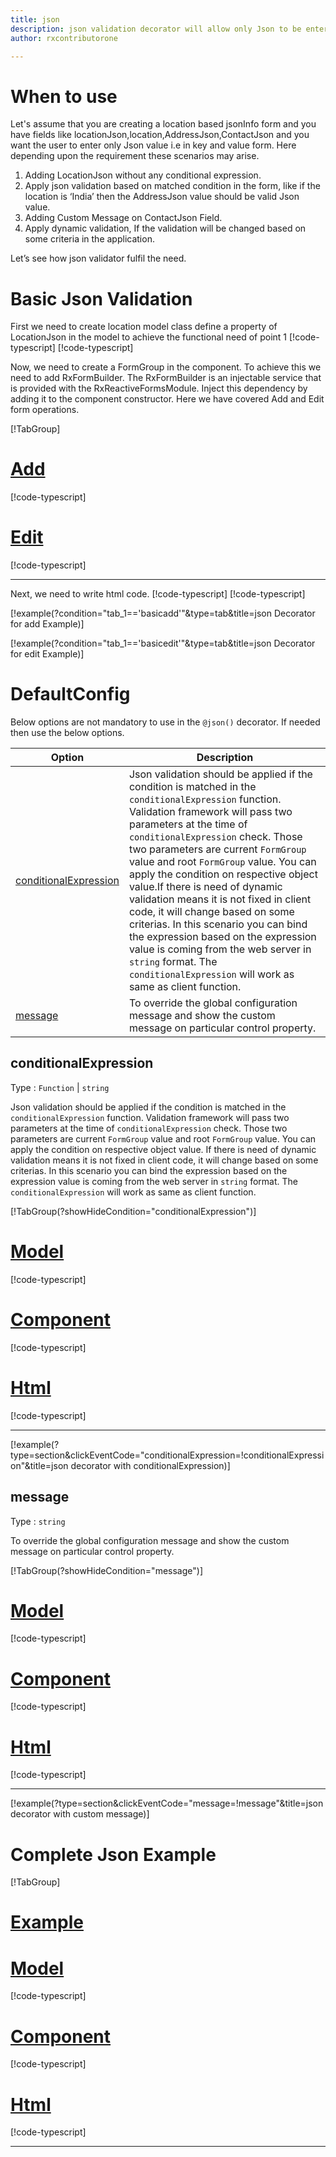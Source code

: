 ```yaml
---
title: json  
description: json validation decorator will allow only Json to be entered, If user tries to enter any string except json then the property will become invalid. 
author: rxcontributorone

---
```

# When to use
Let's assume that you are creating a location based jsonInfo form and you have fields like locationJson,location,AddressJson,ContactJson and you want the user to enter only Json value i.e in key and value form. Here depending upon the requirement these scenarios may arise.
1. Adding LocationJson without any conditional expression.
2. 	Apply json validation based on matched condition in the form, like if the location is ‘India’ then the AddressJson value should be valid Json value.
3. Adding Custom Message on ContactJson Field.
4. Apply dynamic validation, If the validation will be changed based on some criteria in the application.

Let’s see how json validator fulfil the need.

# Basic Json Validation
First we need to create location model class define a property of LocationJson in the model to achieve the functional need of point 1
[!code-typescript[](\assets\examples\json\add\json-info.model.ts?condition="tab_1=='basicadd'"&type=section)]
[!code-typescript[](\assets\examples\json\edit\json-info.model.ts?condition="tab_1=='basicedit'"&type=section)]

Now, we need to create a FormGroup in the component. To achieve this we need to add RxFormBuilder. The RxFormBuilder is an injectable service that is provided with the RxReactiveFormsModule. Inject this dependency by adding it to the component constructor.
Here we have covered Add and Edit form operations. 

[!TabGroup]
# [Add](#tab\basicadd)
[!code-typescript[](\assets\examples\json\add\json-add.component.ts)]
# [Edit](#tab\basicedit)
[!code-typescript[](\assets\examples\json\edit\json-edit.component.ts)]
***

Next, we need to write html code.
[!code-typescript[](\assets\examples\json\add\json-add.component.html?condition="tab_1=='basicadd'"&type=section)]
[!code-typescript[](\assets\examples\json\edit\json-edit.component.html?condition="tab_1=='basicedit'"&type=section)]

[!example(?condition="tab_1=='basicadd'"&type=tab&title=json Decorator for add Example)]
<app-json-add></app-json-add>

[!example(?condition="tab_1=='basicedit'"&type=tab&title=json Decorator for edit Example)]
<app-json-edit></app-json-edit>

# DefaultConfig

Below options are not mandatory to use in the `@json()` decorator. If needed then use the below options.

|Option | Description |
|--- | ---- |
|[conditionalExpression](#conditionalexpressions) | Json validation should be applied if the condition is matched in the `conditionalExpression` function. Validation framework will pass two parameters at the time of `conditionalExpression` check. Those two parameters are current `FormGroup` value and root `FormGroup` value. You can apply the condition on respective object value.If there is need of dynamic validation means it is not fixed in client code, it will change based on some criterias. In this scenario you can bind the expression based on the expression value is coming from the web server in `string` format. The `conditionalExpression` will work as same as client function. |
|[message](#message) | To override the global configuration message and show the custom message on particular control property. |

## conditionalExpression
Type :  `Function`  |  `string` 

Json validation should be applied if the condition is matched in the `conditionalExpression` function. Validation framework will pass two parameters at the time of `conditionalExpression` check. Those two parameters are current `FormGroup` value and root `FormGroup` value. You can apply the condition on respective object value.
If there is need of dynamic validation means it is not fixed in client code, it will change based on some criterias. In this scenario you can bind the expression based on the expression value is coming from the web server in `string` format. The `conditionalExpression` will work as same as client function.

[!TabGroup(?showHideCondition="conditionalExpression")]
# [Model](#tab\conditionalExpressionmodel)
[!code-typescript[](\assets\examples\json\conditionalExpression\json-info.model.ts)]
# [Component](#tab\conditionalExpressionComponent)
[!code-typescript[](\assets\examples\json\conditionalExpression\json-conditional-expressions.component.ts)]
# [Html](#tab\conditionalExpressionHtml)
[!code-typescript[](\assets\examples\json\conditionalExpression\json-conditional-expressions.component.html)]
***

[!example(?type=section&clickEventCode="conditionalExpression=!conditionalExpression"&title=json decorator with conditionalExpression)]
<app-json-conditionalExpression></app-json-conditionalExpression>

## message 
Type :  `string` 

To override the global configuration message and show the custom message on particular control property.

[!TabGroup(?showHideCondition="message")]
# [Model](#tab\messageModel)
[!code-typescript[](\assets\examples\json\message\json-info.model.ts)]
# [Component](#tab\messageComponent)
[!code-typescript[](\assets\examples\json\message\json-message.component.ts)]
# [Html](#tab\messageHtml)
[!code-typescript[](\assets\examples\json\message\json-message.component.html)]
***

[!example(?type=section&clickEventCode="message=!message"&title=json decorator with custom message)]
<app-json-message></app-json-message>

# Complete Json Example
[!TabGroup]
# [Example](#tab\completeexample)
<app-json-complete></app-json-complete>
# [Model](#tab\completemodel)
[!code-typescript[](\assets\examples\json\complete\json-info.model.ts)]
# [Component](#tab\completecomponent)
[!code-typescript[](\assets\examples\json\complete\json-complete.component.ts)]
# [Html](#tab\completehtml)
[!code-typescript[](\assets\examples\json\complete\json-complete.component.html)]
***
